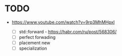 # TODO

- https://www.youtube.com/watch?v=9rp3MhMHpxI

  - [ ] std::forward - https://habr.com/ru/post/568306/
  - [ ] perfect forwading
  - [ ] placement new
  - [ ] specialization

